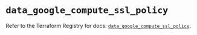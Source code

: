 # `data_google_compute_ssl_policy`

Refer to the Terraform Registry for docs: [`data_google_compute_ssl_policy`](https://registry.terraform.io/providers/hashicorp/google-beta/6.4.0/docs/data-sources/google_compute_ssl_policy).
